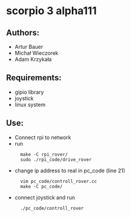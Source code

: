 # scorpio 3 alpha111

## Authors:
* Artur Bauer
* Michał Wieczorek
* Adam Krzykała

## Requirements:
* gipio library
* joystick
* linux system

## Use:
* Connect rpi to network
* run 
  ```
    make -C rpi_rover/
    sudo ./rpi_code/drive_rover
  ```
* change ip address to real in pc_code (line 21)
  ```
    vim pc_code/controll_rover.cc
    make -C pc_code/
  ```
* connect joystick and run
  ```
    ./pc_code/controll_rover
  ```
